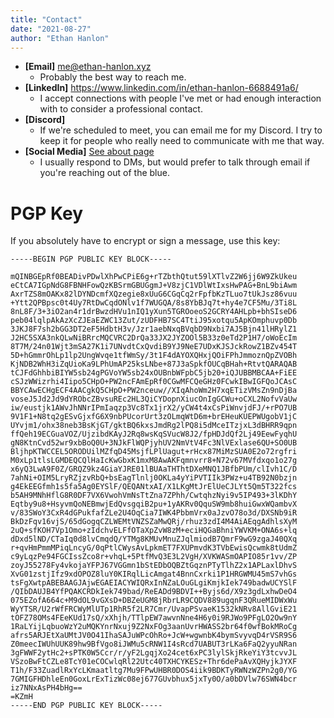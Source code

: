 ```yaml
---
title: "Contact"
date: "2021-08-27"
author: "Ethan Hanlon"
---
```


 - **[Email]** me@ethan-hanlon.xyz
   - Probably the best way to reach me.
 - **[LinkedIn]** https://www.linkedin.com/in/ethan-hanlon-6688491a6/
   - I accept connections with people I've met or had enough interaction with to consider a professional contact.
 - **[Discord]**
   - If we're scheduled to meet, you can email me for my Discord. I try to keep it for people who really need to communicate with me that way.
 - **[Social Media]** [See about page](https://ethan-hanlon.xyz/about)
   - I usually respond to DMs, but would prefer to talk through email if you're reaching out of the blue.

# PGP Key

If you absolutely have to encrypt or sign a message, use this key:

```
-----BEGIN PGP PUBLIC KEY BLOCK-----

mQINBGEpRf0BEADivPDwlXhPwCPiE6g+rTZbthQtut59lXTlvZ2W6jj6W9ZkUkeu
eCtCA7IGpNdG8FBNHFowQzKBSrmGBUGgmJ+V8zjC1VDlWtIxsHwPAG+BnL9biAwm
AxrTZS8mOAKx82lDYNDcmfXQzegie8xUuG6CGqCq2rFpfbKzTLuo7tUkJsz86vuu
+Ytt2QPBpsc0t4Uy7RtDwCqdONlv1f7WUGQA/8s8YbBJq7t+hy4e7CF5Mu/3Ti8L
8nL8F/3+3iO2an4r1drBwzdHVu1nIQ1yXun5TGROoeoS2GCRY4AHLpb+bhSIseD6
peb04lqlpAkAzXcZJEaEZWC13Zut/zUDFHB7SC4TtiJ95xotqu5ApKOmphuvp0Db
3JKJ8F7sh2bGG3DT2eF5HdbtH3v/Jzr1aebNxqBVqbD9Nxbi7AJ5Bjn41lHRylZ1
J2HC5SXA3nkQLwNiBRrcMQCVRC2DrQa33JX2JYZOOl5B33z0eTd2P1H7/oWoEcIm
8T7M/24n01Wjt3mSA27K1i7UNvdtCxQvdiB9YJ9NeE7UDxKJSJckRowZ1BZv454T
5D+hGmmrOhLp1lp2UngWvqe1tfWmSy/3t1F4dAYOXQHxjQOiFPhJmmoznQpZVOBh
KjNDB2WhH3iZqUioKa9LPhUmAP25ksLNbe+87J3aSpkfOUCqBHah+RtvtQARAQAB
tCJFdGhhbiBIYW5sb24gPGVoYW5sb24xOUBnbWFpbC5jb20+iQJUBBMBCAA+FiEE
cSJzWWizrhi4Iipo5CHpO+PW2ncFAmEpRf0CGwMFCQeGHz0FCwkIBwIGFQoJCAsC
BBYCAwECHgECF4AACgkQ5CHpO+PW2nceuw//XIqAhoWm2H7xqETizVMsZn9nDjBa
voseJ5Jd2Jd9dYRObcZBvsuREc2HL3QiCYDopnXiucOnIgGCWu+oCXL2NofvVaUw
iw/eustjk1AWvJhNNrIPmIaqzp3Vc8Tx1jrX2/yCW4t4xCsPiWnvjdFJ/+rPO7UB
9V1F1+N8tq2gESvGjxfG6X9nbPUcorUrt3zOLmqWtD6m+brEHeuKUEPWUgobV1jC
UYvjm1/ohx38neb3BsKjGT/gktBQ6kxsJmdRg2lPQ8i5dMceITzjxL3dBHRR9qpn
ffQeh19ECGuaVOZ/UjzibdKAyJ2Rq8wsKqSVucW8J2/fpHDJdQf2Lj49EewFyqhU
gN8KtnCvd52wr9xbBoQ0U+3NJkFlWQPjyhUV2NmVtV4Fc3NlVExlase6QU+SO0UB
BljhpKTWCCEL5ORODUilMZfqD45MsjfLPlUagut+rHcx87MiMzSUA0E2o72rgfri
M0xLp1tlsLGMDEQCQlHaIcKwGbxK1mxM8AwAKFqmnvrr8+N72v67MVfdxqo1o27g
x6yQ3LwA9F0Z/GRQZ9kz4GiaYJRE01lBUAaTHThtDXeMNQ1JBfbPUm/clIvh1C/D
7ahNi+OIM5LryRZjzvRbQ+bsEagTlnlj0OKLa4yYiPVTIIk3PWz+u4TB92N0bzjn
g4EkEEGfmh1s5fa5Ag0EYSlF/QEQANtxAI/X1LKgMtJrElUeCJLYt5Qm5T322fcs
b5AH9MNhHflG8R0DF7VX6VwohVmNsTtZna7ZPhh/CwtqhzNyi9v5IP493+3lKDhY
Eqtby9u8+HsyvmQoNEBmwjEdQvsgqiB2pu+1yAKRv0QquSW9mb8huiGwxWQambvX
v/83SWoY3CxR4dGPukfafZLe2U4OqCia7IWK4PbbmVrx0aJzvO78o3d/DXSNb9iR
BkDzFqv16vjS/65dGogqCZLWEMtVNZSZaMwQRj/rhuz3zdI4M4AiAEqgAdhlsXyM
2uQ+sfKOH7Vp1Omo+zIdchvELFfOTaXpZvW8zM+eciHQGaBhniYWVKM+ONA6s+lq
dDxd5lND/CTaIq0d8lvCmqdQ/YTMg8KMUvMnuZJqlmiodB7QmrF9wG9zgaJ40QXq
r+qvHmPmmMPiqLncyG/0qPtlCWysAvLpkmET7FXUPmvdK3TVbEwisQcwmk8tUdmZ
c9yLqzPe94FGCIssZco8r+vhqL+5PtfMvQ3E3L2VgH/XVKWASmOAPIO85r1vv/ZP
zoyJ55278Fy4vkojaYFPJ67VGGmn1bStEDbOQBZtGqznPTyTlhZ2x1APLaxlDhvS
XvG01zstjIfz9xdOPOZ8luY0KIRqlLicAmgat4BnnCxrki1P1HRGWMU45mS7vhGs
tsFgXwtpABEBAAGJAjwEGAEIACYWIQRxInNZaLOuGLgiKmjkIek749badwUCYSlF
/QIbDAUJB4YfPQAKCRDkIek749bad/ReEADd9BDVI++Byjs6d/X9z3gdLxhwDeO4
075EZofA664c+M9dOL9vGXsD+DBZeUGM8jRbrLR9CQDV889ugqnF3QRueMIDWxWu
WyYTSR/U2rWfFRCWyMlUTp1RhR5f2LR7Cmr/UvapPSvaeK1532kNRv8AllGviE21
tOFZ78OMs4FEeKUd17sQ/xXhjh/TTlpEW7awvnNne4H6y0i9RJWo9PFgLO2Ow9nY
1RaLYijLqbuoWzY2uMQKYnrNxuj9Z2NxFOg3aanUvrHWASS2br64f0wfBokMRoCg
afrs5ARJEtXaUMtJV0O41IhaSAJuWPcOhRo+JcW+wgwnbK4bymSvyvqD4rVSR9S6
Z0meecIWUhUUK89hw9BfVgo8iJWMu5cRNW1I4sRcd7UABUT3rLKa6FaQ2yyuNRan
3gFWWF2ytHc2+sPTK0W5Ccr/r/yF2LgqjXo24cet6xPC3lylSkjRkeYiY3tcvvJL
VSzoBwFtCZLe8TcY01eCOCwlqRl22Utc40TXHCYKESz+Thr6dePaAvXQHyjkJYXF
T1h/F33ZuadlRxYcLKmaatltg7Mu9FPwUHBR0DOS4iik9BDKTyRWNzWZPn2g0/YG
7GMIGFHDhleEn0GoxLrExTizWc08ej677GUvbhux5jxTy0O/a0bDVlw76SWN4bcr
iz7NNxAsPH4bHg==
=KZmH
-----END PGP PUBLIC KEY BLOCK-----

```
